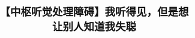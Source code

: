 ---
title: 【中枢听觉处理障碍】我听得见，但是想让别人知道我失聪
tags: [Austim, AS, 孤独, 孤独症, Aspie]
color: info
description: 很多时候，我想有没有一个办法，让对方一看到我就知道我有听力障碍。​希望能有更多人了解中枢听觉处理障碍这种听得见的听障，也能更多支持理解所有听障人士。
external_url: http://mp.weixin.qq.com/s?__biz=MzIyMzgyMjY5NQ==&amp;mid=2247484107&amp;idx=1&amp;sn=763aacf4b27ad68e3792413e46d23dad&amp;chksm=e81914c3df6e9dd5a6ecc00a0e724a03f7a45117d0dd648aab2300f4642c8a4b84afd26fde9d&amp;scene=27#wechat_redirect
---